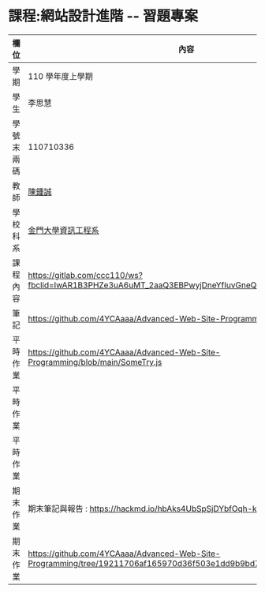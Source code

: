 # 課程:網站設計進階 -- 習題專案

欄位 | 內容
-----|--------
學期 | 110 學年度上學期
學生 |  李思慧
學號末兩碼 | 110710336
教師 | [陳鍾誠](https://www.nqu.edu.tw/educsie/index.php?act=blog&code=list&ids=4)
學校科系 | [金門大學資訊工程系](https://www.nqu.edu.tw/educsie/index.php)
課程內容 | https://gitlab.com/ccc110/ws?fbclid=IwAR1B3PHZe3uA6uMT_2aaQ3EBPwyjDneYfIuvGneQLjLpLnn2e8LEqho6qVA
筆記 | https://github.com/4YCAaaa/Advanced-Web-Site-Programming/wiki
平時作業 | https://github.com/4YCAaaa/Advanced-Web-Site-Programming/blob/main/SomeTry.js
平時作業 | 
平時作業 | 
期末作業 | 期末筆記與報告 : https://hackmd.io/hbAks4UbSpSjDYbfOqh-kw
期末作業 | https://github.com/4YCAaaa/Advanced-Web-Site-Programming/tree/19211706af165970d36f503e1dd9b9bd7b05d663/SomeTryyyy

